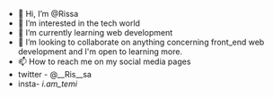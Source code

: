 - 👋 Hi, I’m @Rissa
- 👀 I’m interested in the tech world
- 🌱 I’m currently learning web development 
- 💞️ I’m looking to collaborate on anything concerning front_end web development and I'm open to learning more.
- 📫 How to reach me on my social media pages
- twitter - @__Ris__sa
- insta- _i.am_temi_

<!---
Rissa7/Rissa7 is a ✨ special ✨ repository because its `README.md` (this file) appears on your GitHub profile.
You can click the Preview link to take a look at your changes.
--->
